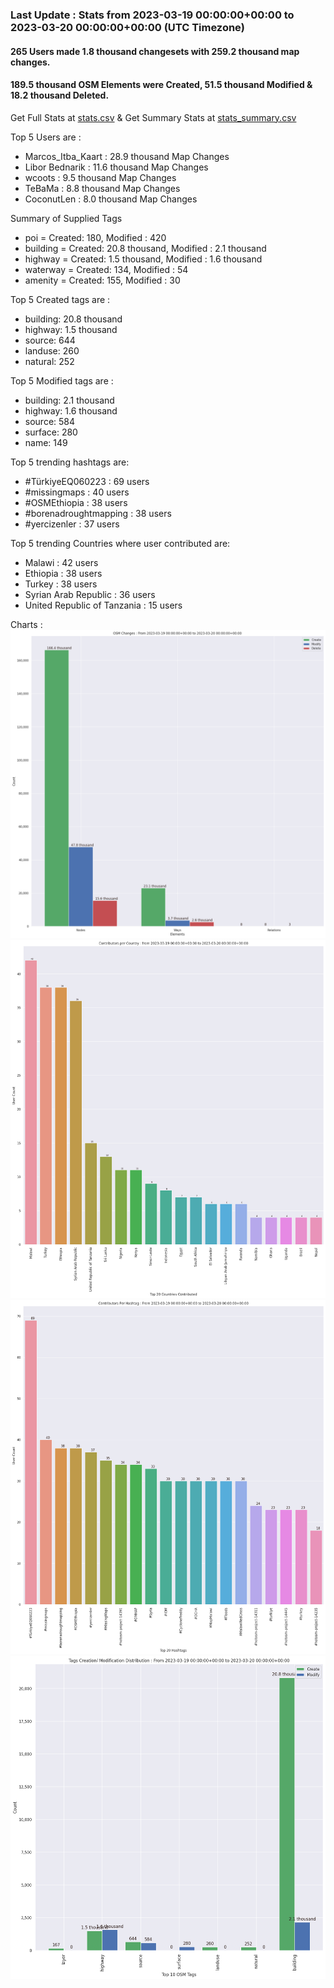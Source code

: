 ### Last Update : Stats from 2023-03-19 00:00:00+00:00 to 2023-03-20 00:00:00+00:00 (UTC Timezone)

#### 265 Users made 1.8 thousand changesets with 259.2 thousand map changes.
#### 189.5 thousand OSM Elements were Created, 51.5 thousand Modified & 18.2 thousand Deleted.
Get Full Stats at [stats.csv](/stats/hotosm/Daily/stats.csv)
 & Get Summary Stats at [stats_summary.csv](/stats/hotosm/Daily/stats_summary.csv)

Top 5 Users are : 
- Marcos_Itba_Kaart : 28.9 thousand Map Changes
- Libor Bednarik : 11.6 thousand Map Changes
- wcoots : 9.5 thousand Map Changes
- TeBaMa : 8.8 thousand Map Changes
- CoconutLen : 8.0 thousand Map Changes

Summary of Supplied Tags
- poi = Created: 180, Modified : 420
- building = Created: 20.8 thousand, Modified : 2.1 thousand
- highway = Created: 1.5 thousand, Modified : 1.6 thousand
- waterway = Created: 134, Modified : 54
- amenity = Created: 155, Modified : 30


Top 5 Created tags are :
- building: 20.8 thousand
- highway: 1.5 thousand
- source: 644
- landuse: 260
- natural: 252


Top 5 Modified tags are :
- building: 2.1 thousand
- highway: 1.6 thousand
- source: 584
- surface: 280
- name: 149


Top 5 trending hashtags are:
- #TürkiyeEQ060223 : 69 users
- #missingmaps : 40 users
- #OSMEthiopia : 38 users
- #borenadroughtmapping : 38 users
- #yercizenler : 37 users


Top 5 trending Countries where user contributed are:
- Malawi : 42 users
- Ethiopia : 38 users
- Turkey : 38 users
- Syrian Arab Republic : 36 users
- United Republic of Tanzania : 15 users


 Charts : 
![Alt text](./stats_osm_changes.png) 
![Alt text](./stats_users_per_country.png) 
![Alt text](./stats_users_per_hashtag.png) 
![Alt text](./stats_tags.png) 
